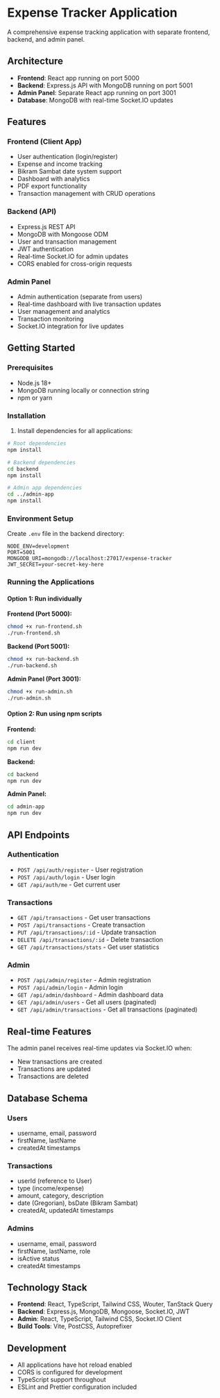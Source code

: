 # Expense Tracker Application

A comprehensive expense tracking application with separate frontend, backend, and admin panel.

## Architecture

- **Frontend**: React app running on port 5000
- **Backend**: Express.js API with MongoDB running on port 5001
- **Admin Panel**: Separate React app running on port 3001
- **Database**: MongoDB with real-time Socket.IO updates

## Features

### Frontend (Client App)
- User authentication (login/register)
- Expense and income tracking
- Bikram Sambat date system support
- Dashboard with analytics
- PDF export functionality
- Transaction management with CRUD operations

### Backend (API)
- Express.js REST API
- MongoDB with Mongoose ODM
- User and transaction management
- JWT authentication
- Real-time Socket.IO for admin updates
- CORS enabled for cross-origin requests

### Admin Panel
- Admin authentication (separate from users)
- Real-time dashboard with live transaction updates
- User management and analytics
- Transaction monitoring
- Socket.IO integration for live updates

## Getting Started

### Prerequisites
- Node.js 18+
- MongoDB running locally or connection string
- npm or yarn

### Installation

1. Install dependencies for all applications:
```bash
# Root dependencies
npm install

# Backend dependencies
cd backend
npm install

# Admin app dependencies
cd ../admin-app
npm install
```

### Environment Setup

Create `.env` file in the backend directory:
```
NODE_ENV=development
PORT=5001
MONGODB_URI=mongodb://localhost:27017/expense-tracker
JWT_SECRET=your-secret-key-here
```

### Running the Applications

#### Option 1: Run individually

**Frontend (Port 5000):**
```bash
chmod +x run-frontend.sh
./run-frontend.sh
```

**Backend (Port 5001):**
```bash
chmod +x run-backend.sh
./run-backend.sh
```

**Admin Panel (Port 3001):**
```bash
chmod +x run-admin.sh
./run-admin.sh
```

#### Option 2: Run using npm scripts

**Frontend:**
```bash
cd client
npm run dev
```

**Backend:**
```bash
cd backend
npm run dev
```

**Admin Panel:**
```bash
cd admin-app
npm run dev
```

## API Endpoints

### Authentication
- `POST /api/auth/register` - User registration
- `POST /api/auth/login` - User login
- `GET /api/auth/me` - Get current user

### Transactions
- `GET /api/transactions` - Get user transactions
- `POST /api/transactions` - Create transaction
- `PUT /api/transactions/:id` - Update transaction
- `DELETE /api/transactions/:id` - Delete transaction
- `GET /api/transactions/stats` - Get user statistics

### Admin
- `POST /api/admin/register` - Admin registration
- `POST /api/admin/login` - Admin login
- `GET /api/admin/dashboard` - Admin dashboard data
- `GET /api/admin/users` - Get all users (paginated)
- `GET /api/admin/transactions` - Get all transactions (paginated)

## Real-time Features

The admin panel receives real-time updates via Socket.IO when:
- New transactions are created
- Transactions are updated
- Transactions are deleted

## Database Schema

### Users
- username, email, password
- firstName, lastName
- createdAt timestamps

### Transactions
- userId (reference to User)
- type (income/expense)
- amount, category, description
- date (Gregorian), bsDate (Bikram Sambat)
- createdAt, updatedAt timestamps

### Admins
- username, email, password
- firstName, lastName, role
- isActive status
- createdAt timestamps

## Technology Stack

- **Frontend**: React, TypeScript, Tailwind CSS, Wouter, TanStack Query
- **Backend**: Express.js, MongoDB, Mongoose, Socket.IO, JWT
- **Admin**: React, TypeScript, Tailwind CSS, Socket.IO Client
- **Build Tools**: Vite, PostCSS, Autoprefixer

## Development

- All applications have hot reload enabled
- CORS is configured for development
- TypeScript support throughout
- ESLint and Prettier configuration included